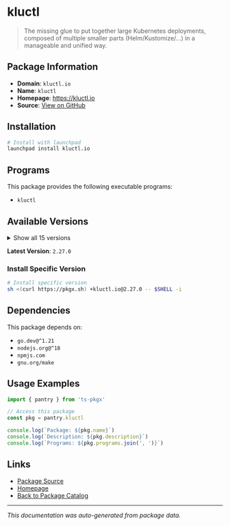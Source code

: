 # kluctl

> The missing glue to put together large Kubernetes deployments, composed of multiple smaller parts (Helm/Kustomize/...) in a manageable and unified way.

## Package Information

- **Domain**: `kluctl.io`
- **Name**: `kluctl`
- **Homepage**: https://kluctl.io
- **Source**: [View on GitHub](https://github.com/pkgxdev/pantry/tree/main/projects/kluctl.io/package.yml)

## Installation

```bash
# Install with launchpad
launchpad install kluctl.io
```

## Programs

This package provides the following executable programs:

- `kluctl`

## Available Versions

<details>
<summary>Show all 15 versions</summary>

- `2.27.0`, `2.26.0`, `2.25.1`, `2.25.0`, `2.24.1`
- `2.24.0`, `2.23.5`, `2.23.4`, `2.23.3`, `2.23.2`
- `2.23.1`, `2.23.0`, `2.22.1`, `2.22.0`, `2.21.2`

</details>

**Latest Version**: `2.27.0`

### Install Specific Version

```bash
# Install specific version
sh <(curl https://pkgx.sh) +kluctl.io@2.27.0 -- $SHELL -i
```

## Dependencies

This package depends on:

- `go.dev@^1.21`
- `nodejs.org@^18`
- `npmjs.com`
- `gnu.org/make`

## Usage Examples

```typescript
import { pantry } from 'ts-pkgx'

// Access this package
const pkg = pantry.kluctl

console.log(`Package: ${pkg.name}`)
console.log(`Description: ${pkg.description}`)
console.log(`Programs: ${pkg.programs.join(', ')}`)
```

## Links

- [Package Source](https://github.com/pkgxdev/pantry/tree/main/projects/kluctl.io/package.yml)
- [Homepage](https://kluctl.io)
- [Back to Package Catalog](../../package-catalog.md)

---

*This documentation was auto-generated from package data.*
